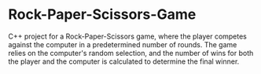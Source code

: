 # Rock-Paper-Scissors-Game
C++ project for a Rock-Paper-Scissors game, where the player competes against the computer in a predetermined number of rounds. The game relies on the computer's random selection, and the number of wins for both the player and the computer is calculated to determine the final winner.
